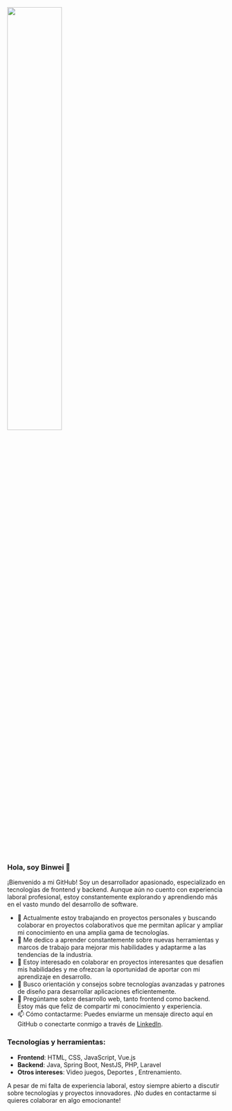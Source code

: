 <div><img width="50%" src="https://steamuserimages-a.akamaihd.net/ugc/1631947648964785474/81CBA15178466DD47195A239232202E78987B714/?imw=637&imh=358&ima=fit&impolicy=Letterbox&imcolor=%23000000&letterbox=true"></div>

### Hola, soy Binwei 👋

<!--
**Binweiwang/Binweiwang** is a ✨ _special_ ✨ repository because its `README.md` (this file) appears on your GitHub profile.
-->

¡Bienvenido a mi GitHub! Soy un desarrollador apasionado, especializado en tecnologías de frontend y backend. Aunque aún no cuento con experiencia laboral profesional, estoy constantemente explorando y aprendiendo más en el vasto mundo del desarrollo de software.

- 🔭 Actualmente estoy trabajando en proyectos personales y buscando colaborar en proyectos colaborativos que me permitan aplicar y ampliar mi conocimiento en una amplia gama de tecnologías.
- 🌱 Me dedico a aprender constantemente sobre nuevas herramientas y marcos de trabajo para mejorar mis habilidades y adaptarme a las tendencias de la industria.
- 👯 Estoy interesado en colaborar en proyectos interesantes que desafíen mis habilidades y me ofrezcan la oportunidad de aportar con mi aprendizaje en desarrollo.
- 🤔 Busco orientación y consejos sobre tecnologías avanzadas y patrones de diseño para desarrollar aplicaciones eficientemente.
- 💬 Pregúntame sobre desarrollo web, tanto frontend como backend. Estoy más que feliz de compartir mi conocimiento y experiencia.
- 📫 Cómo contactarme: Puedes enviarme un mensaje directo aquí en GitHub o conectarte conmigo a través de [LinkedIn](https://www.linkedin.com/in/wang-binwei-a5226829a/).

### Tecnologías y herramientas:

- **Frontend**: HTML, CSS, JavaScript, Vue.js
- **Backend**: Java, Spring Boot, NestJS, PHP, Laravel
- **Otros intereses**: Video juegos, Deportes , Entrenamiento.

A pesar de mi falta de experiencia laboral, estoy siempre abierto a discutir sobre tecnologías y proyectos innovadores. ¡No dudes en contactarme si quieres colaborar en algo emocionante!
